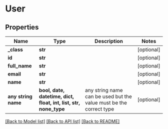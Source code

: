 # User


## Properties
Name | Type | Description | Notes
------------ | ------------- | ------------- | -------------
**_class** | **str** |  | [optional] 
**id** | **str** |  | [optional] 
**full_name** | **str** |  | [optional] 
**email** | **str** |  | [optional] 
**name** | **str** |  | [optional] 
**any string name** | **bool, date, datetime, dict, float, int, list, str, none_type** | any string name can be used but the value must be the correct type | [optional]

[[Back to Model list]](../README.md#documentation-for-models) [[Back to API list]](../README.md#documentation-for-api-endpoints) [[Back to README]](../README.md)


